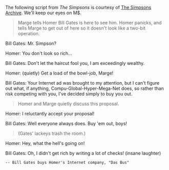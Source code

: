 The following script from _The Simpsons_ is courtesy of [The Simpsons Archive](https://www.simpsonsarchive.com/episodes/5F11.txt).
 We'll keep our eyes on M$.
>Marge tells Homer Bill Gates is here to see him. Homer panicks, and tells
>Marge to get out of here so it doesn't look like a two-bit operation.

Bill Gates: Mr. Simpson?

Homer: You don't look so rich...
     
Bill Gates: Don't let the haircut fool you, I am exceedingly wealthy.

Homer: (quietly) Get a load of the bowl-job, Marge!

Bill Gates: Your Internet ad was brought to my attention, but I can't figure out what, if
anything, Compu-Global-Hyper-Mega-Net does, so rather than risk competing with
you, I've decided simply to buy you out.

>Homer and Marge quietly discuss this proposal.

Homer: I reluctantly accept your proposal!
     
Bill Gates: Well everyone always does. Buy 'em out, boys!


>(Gates' lackeys trash the room.)
            
Homer: Hey, what the hell's going on!
     
Bill Gates: Oh, I didn't get rich by writing a lot of checks! (insane laughter)
            
    -- Bill Gates buys Homer's Internet company, "Das Bus"
